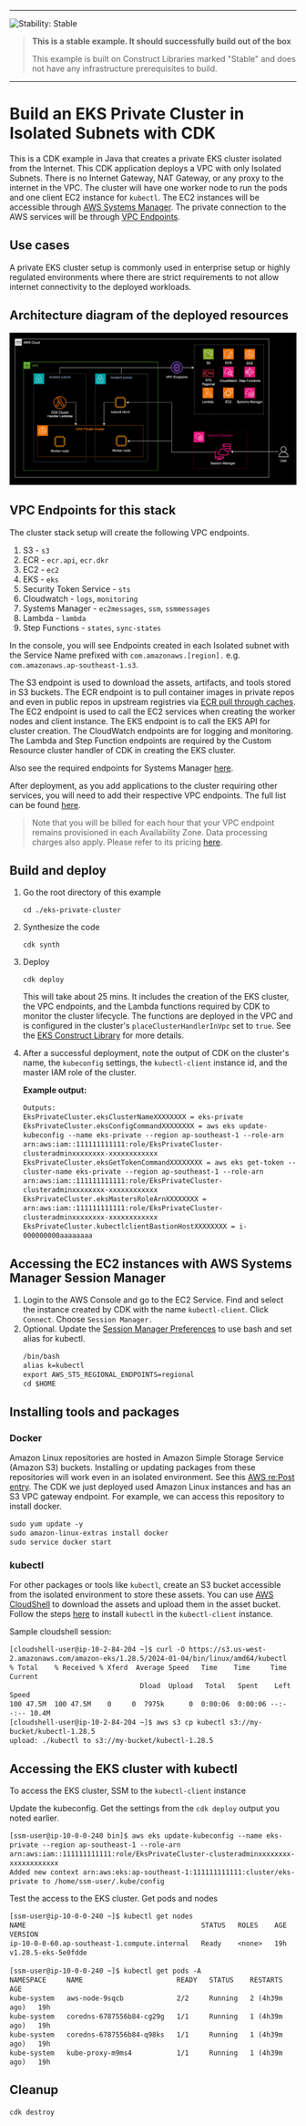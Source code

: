 <!--BEGIN STABILITY BANNER-->
---

![Stability: Stable](https://img.shields.io/badge/stability-Stable-success.svg?style=for-the-badge)

> **This is a stable example. It should successfully build out of the box**
>
> This example is built on Construct Libraries marked "Stable" and does not have any infrastructure prerequisites to build.
---
<!--END STABILITY BANNER-->

# Build an EKS Private Cluster in Isolated Subnets with CDK

This is a CDK example in Java that creates a private EKS cluster isolated from the Internet. This CDK application deploys a VPC with only Isolated Subnets. There is no Internet Gateway, NAT Gateway, or any proxy to the internet in the VPC. The cluster will have one worker node to run the pods and one client EC2 instance for `kubectl`. The EC2 instances will be accessible through [AWS Systems Manager](https://docs.aws.amazon.com/systems-manager/latest/userguide/what-is-systems-manager.html). The private connection to the AWS services will be through [VPC Endpoints](https://docs.aws.amazon.com/whitepapers/latest/aws-privatelink/what-are-vpc-endpoints.html).

## Use cases
A private EKS cluster setup is commonly used in enterprise setup or highly regulated environments where there are strict requirements to not allow internet connectivity to the deployed workloads.

## Architecture diagram of the deployed resources

![eks-private-cluster-diagram](eks-private-cluster-diagram.png)

## VPC Endpoints for this stack
The cluster stack setup will create the following VPC endpoints.

1. S3 - `s3`
1. ECR - `ecr.api`, `ecr.dkr`
1. EC2 - `ec2`
1. EKS - `eks`
1. Security Token Service - `sts`
1. Cloudwatch - `logs`, `monitoring`
1. Systems Manager - `ec2messages`, `ssm`, `ssmmessages`
1. Lambda - `lambda`
1. Step Functions - `states`, `sync-states`

In the console, you will see Endpoints created in each Isolated subnet with the Service Name prefixed with `com.amazonaws.[region].` e.g. `com.amazonaws.ap-southeast-1.s3`.

The S3 endpoint is used to download the assets, artifacts, and tools stored in S3 buckets. The ECR endpoint is to pull container images in private repos and even in public repos in upstream registries via [ECR pull through caches](https://docs.aws.amazon.com/AmazonECR/latest/userguide/pull-through-cache.html). The EC2 endpoint is used to call the EC2 services when creating the worker nodes and client instance. The EKS endpoint is to call the EKS API for cluster creation. The CloudWatch endpoints are for logging and monitoring. The Lambda and Step Function endpoints are required by the Custom Resource cluster handler of CDK in creating the EKS cluster.

Also see the required endpoints for Systems Manager [here](https://docs.aws.amazon.com/systems-manager/latest/userguide/setup-create-vpc.html#sysman-setting-up-vpc-create).

After deployment, as you add applications to the cluster requiring other services, you will need to add their respective VPC endpoints. The full list can be found [here](https://docs.aws.amazon.com/vpc/latest/privatelink/aws-services-privatelink-support.html).

> Note that you will be billed for each hour that your VPC endpoint remains provisioned in each Availability Zone. Data processing charges also apply. Please refer to its pricing [here](https://aws.amazon.com/privatelink/pricing/).

## Build and deploy 
1. Go the root directory of this example
    ```
    cd ./eks-private-cluster
    ```
1. Synthesize the code
    ```
    cdk synth
    ```
1. Deploy
    ```
    cdk deploy
    ```
    This will take about 25 mins. It includes the creation of the EKS cluster, the VPC endpoints, and the Lambda functions required by CDK to monitor the cluster lifecycle. The functions are deployed in the VPC and is configured in the cluster's `placeClusterHandlerInVpc` set to `true`. See the [EKS Construct Library](https://docs.aws.amazon.com/cdk/api/v2/java/software/amazon/awscdk/services/eks/package-summary.html) for more details.
1. After a successful deployment, note the output of CDK on the cluster's name, the `kubeconfig` settings, the `kubectl-client` instance id, and the master IAM role of the cluster.

    __Example output:__
    ```
    Outputs:
    EksPrivateCluster.eksClusterNameXXXXXXXX = eks-private
    EksPrivateCluster.eksConfigCommandXXXXXXXX = aws eks update-kubeconfig --name eks-private --region ap-southeast-1 --role-arn arn:aws:iam::111111111111:role/EksPrivateCluster-clusteradminxxxxxxxx-xxxxxxxxxxxx
    EksPrivateCluster.eksGetTokenCommandXXXXXXXX = aws eks get-token --cluster-name eks-private --region ap-southeast-1 --role-arn arn:aws:iam::111111111111:role/EksPrivateCluster-clusteradminxxxxxxxx-xxxxxxxxxxxx 
    EksPrivateCluster.eksMastersRoleArnXXXXXXXX = arn:aws:iam::111111111111:role/EksPrivateCluster-clusteradminxxxxxxxx-xxxxxxxxxxxx
    EksPrivateCluster.kubectlclientBastionHostXXXXXXXX = i-000000000aaaaaaaa
    ```

## Accessing the EC2 instances with AWS Systems Manager Session Manager
1. Login to the AWS Console and go to the EC2 Service. Find and select the instance created by CDK with the name `kubectl-client`. Click `Connect`. Choose `Session Manager.`
1. Optional. Update the [Session Manager Preferences](https://docs.aws.amazon.com/systems-manager/latest/userguide/session-preferences-shell-config.html) to use bash and set alias for kubectl.
    ```
    /bin/bash
    alias k=kubectl
    export AWS_STS_REGIONAL_ENDPOINTS=regional
    cd $HOME
    ```

## Installing tools and packages
### Docker
Amazon Linux repositories are hosted in Amazon Simple Storage Service (Amazon S3) buckets. Installing or updating packages from these repositories will work even in an isolated environment. See this [AWS re:Post entry](https://repost.aws/knowledge-center/ec2-al1-al2-update-yum-without-internet). The CDK we just deployed used Amazon Linux instances and has an S3 VPC gateway endpoint. For example, we can access this repository to install docker.

```
sudo yum update -y
sudo amazon-linux-extras install docker
sudo service docker start
```

### kubectl
For other packages or tools like `kubectl`, create an S3 bucket accessible from the isolated environment to store these assets. You can use [AWS CloudShell](https://aws.amazon.com/cloudshell/) to download the assets and upload them in the asset bucket. Follow the steps [here](https://docs.aws.amazon.com/eks/latest/userguide/install-kubectl.html) to install `kubectl` in the `kubectl-client` instance.

Sample cloudshell session:

```
[cloudshell-user@ip-10-2-84-204 ~]$ curl -O https://s3.us-west-2.amazonaws.com/amazon-eks/1.28.5/2024-01-04/bin/linux/amd64/kubectl
% Total    % Received % Xferd  Average Speed   Time    Time     Time  Current
                                Dload  Upload   Total   Spent    Left  Speed
100 47.5M  100 47.5M    0     0  7975k      0  0:00:06  0:00:06 --:--:-- 10.4M
[cloudshell-user@ip-10-2-84-204 ~]$ aws s3 cp kubectl s3://my-bucket/kubectl-1.28.5
upload: ./kubectl to s3://my-bucket/kubectl-1.28.5          
```

## Accessing the EKS cluster with kubectl
To access the EKS cluster, SSM to the `kubectl-client` instance

Update the kubeconfig. Get the settings from the `cdk deploy` output you noted earlier.

```
[ssm-user@ip-10-0-0-240 bin]$ aws eks update-kubeconfig --name eks-private --region ap-southeast-1 --role-arn arn:aws:iam::111111111111:role/EksPrivateCluster-clusteradminxxxxxxxx-xxxxxxxxxxxx
Added new context arn:aws:eks:ap-southeast-1:111111111111:cluster/eks-private to /home/ssm-user/.kube/config
```

Test the access to the EKS cluster. Get pods and nodes

```
[ssm-user@ip-10-0-0-240 ~]$ kubectl get nodes
NAME                                           STATUS   ROLES    AGE   VERSION
ip-10-0-0-60.ap-southeast-1.compute.internal   Ready    <none>   19h   v1.28.5-eks-5e0fdde

[ssm-user@ip-10-0-0-240 ~]$ kubectl get pods -A
NAMESPACE     NAME                       READY   STATUS    RESTARTS        AGE
kube-system   aws-node-9sqcb             2/2     Running   2 (4h39m ago)   19h
kube-system   coredns-6787556b84-cg29g   1/1     Running   1 (4h39m ago)   19h
kube-system   coredns-6787556b84-q98ks   1/1     Running   1 (4h39m ago)   19h
kube-system   kube-proxy-m9ms4           1/1     Running   1 (4h39m ago)   19h
```

## Cleanup
```
cdk destroy
```